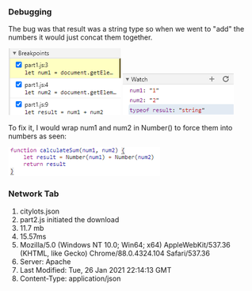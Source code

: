### Debugging
The bug was that result was a string type so when we went to "add" the numbers it would just concat them together.


![breakpoints](breakpoints.png)
![watch](watch-expressions.png)

To fix it, I would wrap num1 and num2 in Number() to force them into numbers as seen:


![fixed](fix.png)

### Network Tab
1) citylots.json
2) part2.js initiated the download
3) 11.7 mb
4) 15.57ms
5) Mozilla/5.0 (Windows NT 10.0; Win64; x64) AppleWebKit/537.36 (KHTML, like Gecko) Chrome/88.0.4324.104 Safari/537.36
6) Server: Apache
7) Last Modified: Tue, 26 Jan 2021 22:14:13 GMT
8) Content-Type: application/json
